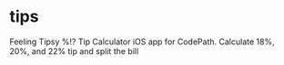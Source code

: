 tips
====

Feeling Tipsy %!? Tip Calculator iOS app for CodePath. Calculate 18%, 20%, and 22% tip and split the bill
